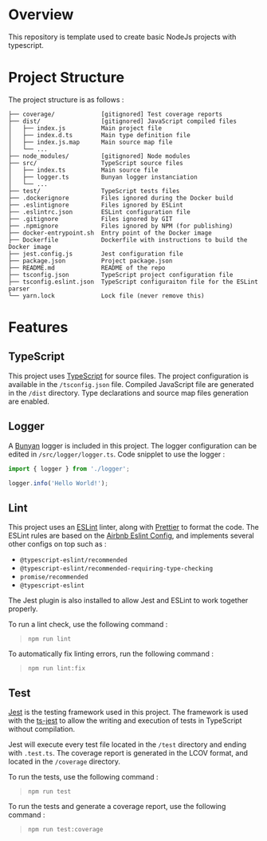 # Overview

This repository is template used to create basic NodeJs projects with typescript.

# Project Structure
The project structure is as follows :
```
├── coverage/             [gitignored] Test coverage reports
├── dist/                 [gitignored] JavaScript compiled files
│   ├── index.js          Main project file
│   ├── index.d.ts        Main type definition file
│   ├── index.js.map      Main source map file
│   └── ...
├── node_modules/         [gitignored] Node modules
├── src/                  TypeScript source files
│   ├── index.ts          Main source file
│   ├── logger.ts         Bunyan logger instanciation
│   └── ...
├── test/                 TypeScript tests files
├── .dockerignore         Files ignored during the Docker build
├── .eslintignore         Files ignored by ESLint
├── .eslintrc.json        ESLint configuration file
├── .gitignore            Files ignored by GIT
├── .npmignore            Files ignored by NPM (for publishing)
├── docker-entrypoint.sh  Entry point of the Docker image
├── Dockerfile            Dockerfile with instructions to build the Docker image
├── jest.config.js        Jest configuration file
├── package.json          Project package.json
├── README.md             README of the repo
├── tsconfig.json         TypeScript project configuration file
├── tsconfig.eslint.json  TypeScript configuraiton file for the ESLint parser
└── yarn.lock             Lock file (never remove this)
```

# Features
## TypeScript
This project uses [TypeScript](https://www.typescriptlang.org/) for source files. The project configuration is available in the `/tsconfig.json` file. Compiled JavaScript file are generated in the `/dist` directory. Type declarations and source map files generation are enabled.

## Logger
A [Bunyan](https://www.npmjs.com/package/bunyan) logger is included in this project. The logger configuration can be edited in `/src/logger/logger.ts`. Code snipplet to use the logger :
```TypeScript
import { logger } from './logger';

logger.info('Hello World!');
```

## Lint
This project uses an [ESLint](https://eslint.org/) linter, along with [Prettier](https://prettier.io/) to format the code. The ESLint rules are based on the [Airbnb Eslint Config](https://www.npmjs.com/package/eslint-config-airbnb), and implements several other configs on top such as :
- `@typescript-eslint/recommended`
- `@typescript-eslint/recommended-requiring-type-checking`
- `promise/recommended`
- `@typescript-eslint`

The Jest plugin is also installed to allow Jest and ESLint to work together properly.

To run a lint check, use the following command :
> `npm run lint`

To automatically fix linting errors, run the following command :
> `npm run lint:fix`

## Test
[Jest](https://jestjs.io/) is the testing framework used in this project. The framework is used with the [ts-jest](https://www.npmjs.com/package/ts-jest) to allow the writing and execution of tests in TypeScript without compilation.

Jest will execute every test file located in the `/test` directory and ending with `.test.ts`. The coverage report is generated in the LCOV format, and located in the `/coverage` directory.

To run the tests, use the following command :
> `npm run test`

To run the tests and generate a coverage report, use the following command :
> `npm run test:coverage`

